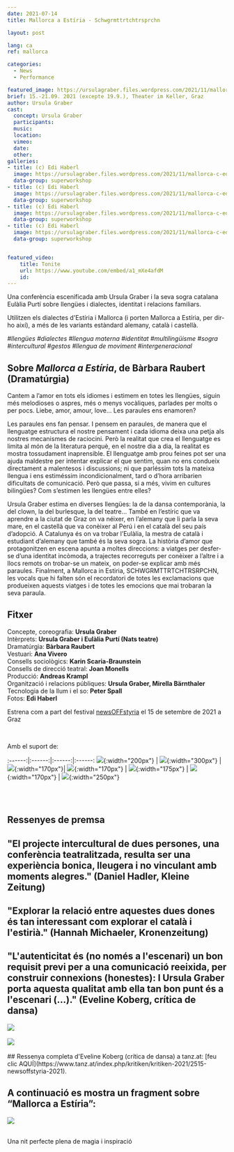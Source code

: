 ```yaml
---
date: 2021-07-14
title: Mallorca a Estíria - Schwgrmttrtchtrsprchn

layout: post

lang: ca
ref: mallorca

categories:
  - News
  - Performance

featured_image: https://ursulagraber.files.wordpress.com/2021/11/mallorca-c-edi-haberl_8.jpg?w=500&fit=crop
brief: 15.-21.09. 2021 (excepte 19.9.), Theater im Keller, Graz
author: Ursula Graber
cast:
  concept: Ursula Graber
  participants:
  music:
  location:
  vimeo:
  date:
  other:
galleries:
- title: (c) Edi Haberl
  image: https://ursulagraber.files.wordpress.com/2021/11/mallorca-c-edi-haberl_1.jpg
  data-group: superworkshop
- title: (c) Edi Haberl
  image: https://ursulagraber.files.wordpress.com/2021/11/mallorca-c-edi-haberl_6.jpg?w=1024&fit=crop
  data-group: superworkshop
- title: (c) Edi Haberl
  image: https://ursulagraber.files.wordpress.com/2021/11/mallorca-c-edi-haberl_9.jpg?w=1024&fit=crop
  data-group: superworkshop
- title: (c) Edi Haberl
  image: https://ursulagraber.files.wordpress.com/2021/11/mallorca-c-edi-haberl_11.jpg
  data-group: superworkshop


featured_video:
    title: Tonite
    url: https://www.youtube.com/embed/a1_mXe4afdM
    id:
---
```


Una conferència escenificada amb Ursula Graber i la seva sogra catalana Eulàlia Purtí sobre llengües i dialectes, identitat i relacions familiars.


 Utilitzen els dialectes d'Estíria i Mallorca (i porten Mallorca a Estíria, per dir-ho així), a més de les variants  estàndard alemany, català i castellà.



*#llengües #dialectes #llengua materna #identitat #multilingüisme #sogra #intercultural #gestos #llengua de moviment #intergeneracional*



<!--plop-->

## Sobre *Mallorca a Estíria*, de Bàrbara Raubert (Dramatúrgia)


Cantem a l’amor en tots els idiomes i estimem en totes les llengües, siguin més melodioses o aspres, més o menys vocàliques, parlades per molts o per pocs. Liebe, amor, amour, love… Les paraules ens enamoren?

Les paraules ens fan pensar. I pensem en paraules, de manera que el llenguatge estructura el nostre pensament i cada idioma deixa una petja als nostres mecanismes de raciocini. Però la realitat que crea el llenguatge es limita al món de la literatura perquè, en el nostre dia a dia, la realitat es mostra tossudament inaprensible. El llenguatge amb prou feines pot ser una ajuda maldestre per intentar explicar el que sentim, quan no ens condueix directament a malentesos i discussions; ni que parléssim tots la mateixa llengua i ens estiméssim incondicionalment, tard o d’hora arribarien dificultats de comunicació. Però que passa, si a més, vivim en cultures bilingües? Com s’estimen les llengües entre elles?

Ursula Graber estima en diverses llengües: la de la dansa contemporània, la del clown, la del burlesque, la del teatre… També en l’estíric que va aprendre a la ciutat de Graz on va néixer, en l’alemany que li parla la seva mare, en el castellà que va conèixer al Perú i en el català del seu país d’adopció. A Catalunya és on va trobar l’Eulàlia, la mestra de català i estudiant d’alemany que també és la seva sogra. La història d’amor que protagonitzen en escena apunta a moltes direccions: a viatges per desfer-se d’una identitat incòmoda, a trajectes recorreguts per conèixer a l’altre i a llocs remots on trobar-se un mateix, on poder-se explicar amb més paraules. Finalment, a Mallorca in Estiria, SCHWGRMTTRTCHTRSRPCHN, les vocals que hi falten són el recordatori de totes les exclamacions que produeixen aquests viatges i de totes les emocions que mai trobaran la seva paraula.



<!--plop-->


## Fitxer

Concepte, coreografia: 	**Ursula Graber** <br>
Intèrprets:   **Ursula Graber i Eulàlia Purtí (Nats teatre)** <br>
Dramatúrgia:	**Bàrbara Raubert** <br>
Vestuari:	**Ana Vivero** <br>
Consells sociològics:   **Karin Scaria-Braunstein** <br>
Consells de direcció teatral: **Joan Monells** <br>
Producció:   **Andreas Krampl** <br>
Organització i relacions públiques:  **Ursula Graber, Mirella Bärnthaler** <br>
Tecnologia de la llum i el so:	**Peter Spall** <br>
Fotos:   **Edi Haberl**<br>


Estrena com a part del festival [newsOFFstyria](https://www.theaterland.at/2021/newsoffstyria-2.21/index.html) el 15 de setembre de 2021 a Graz

<br />

Amb el suport de:

:------:|:------:|:------:|:------:
![]({{site.url}}/images/logograz.png){:width="200px"} | ![]({{site.url}}/images/logolandstmk.png){:width="300px"} | ![]({{site.url}}/images/bildrecht_sw1.png){:width="170px"}| ![]({{site.url}}/images/logodat.png){:width="170px"} | ![]({{site.url}}/images/tiklogo_trans.png){:width="175px"} | ![]({{site.url}}/images/logolaut.png){:width="170px"} | ![]({{site.url}}/images/logo_ccter_sw2.png){:width="250px"}


<br>

<br>

## Ressenyes de premsa


## "El projecte intercultural de dues persones, una conferència teatralitzada, resulta ser una experiència bonica, lleugera i no vinculant amb moments alegres." (Daniel Hadler, Kleine Zeitung)



## "Explorar la relació entre aquestes dues dones és tan interessant com explorar el català i l'estirià." (Hannah Michaeler, Kronenzeitung)



## "L'autenticitat és (no només a l'escenari) un bon requisit previ per a una comunicació reeixida, per construir connexions (honestes): I Ursula Graber porta aquesta qualitat amb ella tan bon punt és a l'escenari (...)." (Eveline Koberg, crítica de dansa)






<div class="long-center-image">
	<a href="https://ursulagraber.files.wordpress.com/2021/11/kleine-zeitung-17.9.21-edited.png" title="" class="js-smartPhoto" data-caption="" data-id="" data-group="">
		<img src="https://ursulagraber.files.wordpress.com/2021/11/kleine-zeitung-17.9.21-edited.png"/>
	</a>
</div>

<br>

<div class="long-center-image">
	<a href="https://ursulagraber.files.wordpress.com/2021/11/kronenzeitung-17.9.21-edited.png" title="" class="js-smartPhoto" data-caption="" data-id="" data-group="">
		<img src="https://ursulagraber.files.wordpress.com/2021/11/kronenzeitung-17.9.21-edited.png"/>
	</a>
</div>

<br>
## Ressenya completa d'Eveline Koberg (crítica de dansa) a tanz.at: [feu clic AQUÍ](https://www.tanz.at/index.php/kritiken/kritiken-2021/2515-newsoffstyria-2021).

## A continuació es mostra un fragment sobre “Mallorca a Estíria”:


<div class="long-center-image">
	<a href="https://ursulagraber.files.wordpress.com/2021/12/mallorca-a-estiria-kritik-tanz.at_.png" title="" class="js-smartPhoto" data-caption="" data-id="" data-group="">
		<img src="https://ursulagraber.files.wordpress.com/2021/12/mallorca-a-estiria-kritik-tanz.at_.png"/>
	</a>
</div>

<br>




<!--plop-->

Una nit perfecte plena de magia i inspiració<br />


<!--[![Totem](https://i.vimeocdn.com/video/746500438_640.jpg)](https://player.vimeo.com/video/306702195)-->
